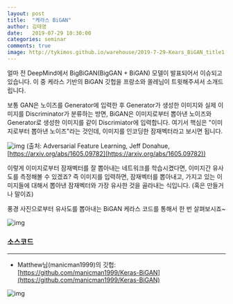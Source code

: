 ```yaml
---
layout: post
title:  "케라스 BiGAN"
author: 김태영
date:   2019-07-29 10:30:00
categories: seminar
comments: true
image: http://tykimos.github.io/warehouse/2019-7-29-Kears_BiGAN_title1.png
---
```


얼마 전 DeepMind에서 BigBiGAN(BigGAN + BiGAN) 모델이 발표되어서 이슈되고 있습니다. 이 중 케라스 기반의 BiGAN 깃헙을 프랑소와 쏠레님이 트윗해주셔서 소개드립니다.

보통 GAN은 노이즈를 Generator에 입력한 후 Generator가 생성한 이미지와 실제 이미지를 Discriminator가 분류하는 방면, BiGAN은 이미지로부터 뽑아낸 노이즈와 Generator로 생성한 이미지를 같이 Discrimiator에 입력합니다. 여기서 핵심은 "이미지로부터 뽑아낸 노이즈"라는 것인데, 이미지를 인코딩한 잠재벡터라고 보시면 됩니다.

![img](http://tykimos.github.io/warehouse/2019-7-29-Kears_BiGAN_model.png)
(출처: Adversarial Feature Learning, Jeff Donahue, [https://arxiv.org/abs/1605.09782](https://arxiv.org/abs/1605.09782))

이렇게 이미지로부터 잠재벡터를 잘 뽑아내는 네트워크를 학습시켰다면, 이미지간 유사도를 측정해볼 수 있겠죠? 즉 이미지를 입력하면, 잠재벡터를 뽑아내고, 가지고 있는 이미지들에 대해서 뽑아낸 잠재벡터와 가장 유사한 것을 골라내는 식입니다. (혹은 만들거나 말이죠)

풍경 사진으로부터 유사도를 뽑아내는 BiGAN 케라스 코드를 통해서 한 번 살펴보시죠~

![img](http://tykimos.github.io/warehouse/2019-7-29-Kears_BiGAN_title1.png)

### 소스코드
---
* Matthew님(manicman1999)의 깃헙: 
[https://github.com/manicman1999/Keras-BiGAN](https://github.com/manicman1999/Keras-BiGAN)

![img](http://tykimos.github.io/warehouse/2019-7-29-Kears_BiGAN_ref.png)


